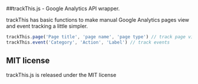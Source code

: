 ##trackThis.js - Google Analytics API wrapper.

trackThis has basic functions to make manual Google Analytics pages view and event tracking a little simpler.

```js
trackThis.page('Page title', 'page name', 'page type') // track page view - if 'page type' is provided, it is prepended to the title.
trackThis.event('Category', 'Action', 'Label') // track events
```

## MIT license

trackThis.js is released under the MIT license
